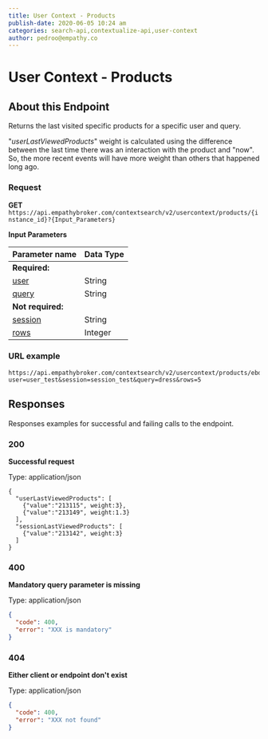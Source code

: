 ```yaml
---
title: User Context - Products
publish-date: 2020-06-05 10:24 am
categories: search-api,contextualize-api,user-context
author: pedroo@empathy.co
---
```


# User Context - Products

## About this Endpoint
Returns the last visited specific products for a specific user and query.

"*userLastViewedProducts*" weight is calculated using the difference between the last time there was an interaction with the product and "now". So, the more recent events will have more weight than others that happened long ago.

### Request
**GET** `https://api.empathybroker.com/contextsearch/v2/usercontext/products/{instance_id}?{Input_Parameters}`

**Input Parameters**

| Parameter name                                                                                                             | Data Type |
| -------------------------------------------------------------------------------------------------------------------------- | --------- |
| **Required:**                                                                                                              |           |
| [user](/api-reference/search-api/contextualize-api/contextualize-input-parameter-glossary/)                                                                  | String    |
| [query](/api-reference/search-api/contextualize-api/contextualize-input-parameter-glossary/)                                                                 | String    |
| **Not required:**                                                                                                          |           |
| [session](/api-reference/search-api/contextualize-api/contextualize-input-parameter-glossary/)                                                               | String    |
| [rows](/api-reference/search-api/contextualize-api/contextualize-input-parameter-glossary/) | Integer   |
### URL example
```
https://api.empathybroker.com/contextsearch/v2/usercontext/products/ebdemo?user=user_test&session=session_test&query=dress&rows=5
```

## Responses
Responses examples for successful and failing calls to the endpoint.

### 200
**Successful request**

Type: application/json  

```
{
  "userLastViewedProducts": [
    {"value":"213115", weight:3},
    {"value":"213149", weight:1.3}
  ],
  "sessionLastViewedProducts": [
    {"value":"213142", weight:3}
  ]
}
```
### 400
**Mandatory query parameter is missing**

Type: application/json

```json
{
  "code": 400,
  "error": "XXX is mandatory"
}
```
### 404
**Either client or endpoint don't exist**

Type: application/json

```json
{
  "code": 400,
  "error": "XXX not found"
}
```


